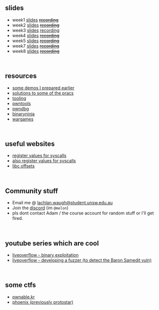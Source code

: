 ## slides
* week1 [slides](week1) [~~recording~~]()
* week2 [slides](week2) [~~recording~~]()
* week3 [slides](week3) [recording](https://youtu.be/a-cwmrc7sjo)
* week4 [slides](week4) ~~[recording]()~~
* week5 [slides](week5) ~~[recording]()~~
* week7 [slides](week7) ~~[recording]()~~
* week8 [slides](week8) ~~[recording]()~~

&nbsp;

## resources
* [some demos I prepared earlier](https://github.com/lachlan-waugh/demos)
* [solutions to some of the pracs](https://github.com/lachlan-waugh/6447-Labs)
* [tooling](resources/tooling)
* [pwntools](resources/pwntools)
* [pwndbg](resources/pwndbg)
* [binaryninja](resources/binja)
* [wargames](resources/wargames)

&nbsp;

## useful websites
* [register values for syscalls](http://cgi.cse.unsw.edu.au/~z5164500/syscall/)
* [also register values for syscalls](https://syscalls.w3challs.com/?arch=x86)
* [libc offsets](https://libc.blukat.me)

&nbsp;

## Community stuff
* Email me @ [lachlan.waugh@student.unsw.edu.au]()
* Join the [discord](TODO) (im `@melon`)
* pls dont contact Adam / the course account for random stuff or I'll get fired.

&nbsp;

## youtube series which are cool
* [liveoverflow - binary exploitation](https://www.youtube.com/watch?v=iyAyN3GFM7A&list=PLhixgUqwRTjxglIswKp9mpkfPNfHkzyeN)
* [liveoverflow - developing a fuzzer (to detect the Baron Samedit vuln)](https://www.youtube.com/watch?v=TLa2VqcGGEQ&list=PLhixgUqwRTjy0gMuT4C3bmjeZjuNQyqdx)

&nbsp;

## some ctfs
* [pwnable.kr](http://pwnable.kr/)
* [phoenix (previously protostar)](https://exploit.education/phoenix/)
